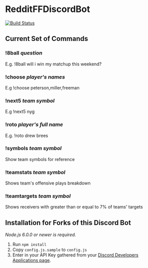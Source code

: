 ﻿# RedditFFDiscordBot

[![Build Status](https://travis-ci.org/chrisparsons83/RedditFFDiscordBot.svg?branch=master)](https://travis-ci.org/chrisparsons83/RedditFFDiscordBot)

## Current Set of Commands

### !8ball *question* 
E.g. !8ball will i win my matchup this weekend?

### !choose *player's names* 
E.g !choose peterson,miller,freeman

### !next5 *team symbol* 
E.g !next5 nyg

### !roto *player's full name* 
E.g. !roto drew brees

### !symbols *team symbol*
Show team symbols for reference

### !teamstats *team symbol* 
Shows team's offensive plays breakdown

### !teamtargets *team symbol* 
Shows receivers with greater than or equal to 7% of teams' targets

## Installation for Forks of this Discord Bot
*Node.js 6.0.0 or newer is required.*

1. Run `npm install`
2. Copy `config.js.sample` to `config.js`
3. Enter in your API Key gathered from your [Discord Developers Applications page](https://discordapp.com/developers/applications/me).